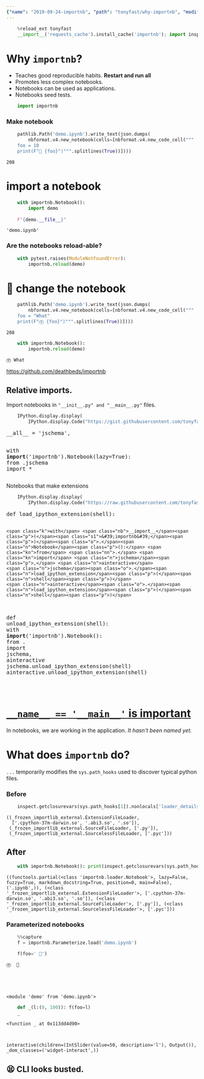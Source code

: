 ```yaml
---
{"name": "2019-09-24-importnb", "path": "tonyfast/why-importnb", "modified_date": "December 12, 2019"}
---
```

```python
    %reload_ext tonyfast
    __import__('requests_cache').install_cache('importnb'); import inspect, sys, IPython, nbformat, nbconvert, pathlib, json, pytest
```

# Why `importnb`?

* Teaches good reproducible habits. __Restart and run all__
* Promotes less complex notebooks.
* Notebooks can be used as applications.
* Notebooks seed tests.


```python
    import importnb
```

### Make notebook


```python
    pathlib.Path('demo.ipynb').write_text(json.dumps(
        nbformat.v4.new_notebook(cells=[nbformat.v4.new_code_cell("""
    foo = 10
    print(F"🥇 {foo}")""".splitlines(True))])))
```




    208



# __import__ a notebook


```python
    with importnb.Notebook():
        import demo
        
    F"{demo.__file__}"
```




    'demo.ipynb'



### Are the notebooks reload-able?


```python
    with pytest.raises(ModuleNotFoundError):
        importnb.reload(demo)
```

# 🤝 change the notebook


```python
    pathlib.Path('demo.ipynb').write_text(json.dumps(
        nbformat.v4.new_notebook(cells=[nbformat.v4.new_code_cell("""
    foo = "What"
    print(F"⓶ {foo}")""".splitlines(True))])))
```




    208




```python
    with importnb.Notebook():
        importnb.reload(demo)
```

    ⓶ What


https://github.com/deathbeds/importnb

## Relative imports.

Import notebooks in `"__init__.py" and "__main__.py"` files.


```python
    IPython.display.display(
        IPython.display.Code("https://gist.githubusercontent.com/tonyfast/fee98e31e3da90c3606c5dc14a703f0c/raw/780b50a6708b40c56274e4c66c82eeb48bee50e6/__init__.py".text()))
```


<style>.output_html .hll { background-color: #ffffcc }
.output_html  { background: #f8f8f8; }
.output_html .c { color: #408080; font-style: italic } /* Comment */
.output_html .err { border: 1px solid #FF0000 } /* Error */
.output_html .k { color: #008000; font-weight: bold } /* Keyword */
.output_html .o { color: #666666 } /* Operator */
.output_html .ch { color: #408080; font-style: italic } /* Comment.Hashbang */
.output_html .cm { color: #408080; font-style: italic } /* Comment.Multiline */
.output_html .cp { color: #BC7A00 } /* Comment.Preproc */
.output_html .cpf { color: #408080; font-style: italic } /* Comment.PreprocFile */
.output_html .c1 { color: #408080; font-style: italic } /* Comment.Single */
.output_html .cs { color: #408080; font-style: italic } /* Comment.Special */
.output_html .gd { color: #A00000 } /* Generic.Deleted */
.output_html .ge { font-style: italic } /* Generic.Emph */
.output_html .gr { color: #FF0000 } /* Generic.Error */
.output_html .gh { color: #000080; font-weight: bold } /* Generic.Heading */
.output_html .gi { color: #00A000 } /* Generic.Inserted */
.output_html .go { color: #888888 } /* Generic.Output */
.output_html .gp { color: #000080; font-weight: bold } /* Generic.Prompt */
.output_html .gs { font-weight: bold } /* Generic.Strong */
.output_html .gu { color: #800080; font-weight: bold } /* Generic.Subheading */
.output_html .gt { color: #0044DD } /* Generic.Traceback */
.output_html .kc { color: #008000; font-weight: bold } /* Keyword.Constant */
.output_html .kd { color: #008000; font-weight: bold } /* Keyword.Declaration */
.output_html .kn { color: #008000; font-weight: bold } /* Keyword.Namespace */
.output_html .kp { color: #008000 } /* Keyword.Pseudo */
.output_html .kr { color: #008000; font-weight: bold } /* Keyword.Reserved */
.output_html .kt { color: #B00040 } /* Keyword.Type */
.output_html .m { color: #666666 } /* Literal.Number */
.output_html .s { color: #BA2121 } /* Literal.String */
.output_html .na { color: #7D9029 } /* Name.Attribute */
.output_html .nb { color: #008000 } /* Name.Builtin */
.output_html .nc { color: #0000FF; font-weight: bold } /* Name.Class */
.output_html .no { color: #880000 } /* Name.Constant */
.output_html .nd { color: #AA22FF } /* Name.Decorator */
.output_html .ni { color: #999999; font-weight: bold } /* Name.Entity */
.output_html .ne { color: #D2413A; font-weight: bold } /* Name.Exception */
.output_html .nf { color: #0000FF } /* Name.Function */
.output_html .nl { color: #A0A000 } /* Name.Label */
.output_html .nn { color: #0000FF; font-weight: bold } /* Name.Namespace */
.output_html .nt { color: #008000; font-weight: bold } /* Name.Tag */
.output_html .nv { color: #19177C } /* Name.Variable */
.output_html .ow { color: #AA22FF; font-weight: bold } /* Operator.Word */
.output_html .w { color: #bbbbbb } /* Text.Whitespace */
.output_html .mb { color: #666666 } /* Literal.Number.Bin */
.output_html .mf { color: #666666 } /* Literal.Number.Float */
.output_html .mh { color: #666666 } /* Literal.Number.Hex */
.output_html .mi { color: #666666 } /* Literal.Number.Integer */
.output_html .mo { color: #666666 } /* Literal.Number.Oct */
.output_html .sa { color: #BA2121 } /* Literal.String.Affix */
.output_html .sb { color: #BA2121 } /* Literal.String.Backtick */
.output_html .sc { color: #BA2121 } /* Literal.String.Char */
.output_html .dl { color: #BA2121 } /* Literal.String.Delimiter */
.output_html .sd { color: #BA2121; font-style: italic } /* Literal.String.Doc */
.output_html .s2 { color: #BA2121 } /* Literal.String.Double */
.output_html .se { color: #BB6622; font-weight: bold } /* Literal.String.Escape */
.output_html .sh { color: #BA2121 } /* Literal.String.Heredoc */
.output_html .si { color: #BB6688; font-weight: bold } /* Literal.String.Interpol */
.output_html .sx { color: #008000 } /* Literal.String.Other */
.output_html .sr { color: #BB6688 } /* Literal.String.Regex */
.output_html .s1 { color: #BA2121 } /* Literal.String.Single */
.output_html .ss { color: #19177C } /* Literal.String.Symbol */
.output_html .bp { color: #008000 } /* Name.Builtin.Pseudo */
.output_html .fm { color: #0000FF } /* Name.Function.Magic */
.output_html .vc { color: #19177C } /* Name.Variable.Class */
.output_html .vg { color: #19177C } /* Name.Variable.Global */
.output_html .vi { color: #19177C } /* Name.Variable.Instance */
.output_html .vm { color: #19177C } /* Name.Variable.Magic */
.output_html .il { color: #666666 } /* Literal.Number.Integer.Long */</style><div class="highlight"><pre><span></span><span class="n">__all__</span> <span class="o">=</span> <span class="s1">&#39;jschema&#39;</span><span class="p">,</span>
<span class="k">with</span> <span class="nb">__import__</span><span class="p">(</span><span class="s1">&#39;importnb&#39;</span><span class="p">)</span><span class="o">.</span><span class="n">Notebook</span><span class="p">(</span><span class="n">lazy</span><span class="o">=</span><span class="bp">True</span><span class="p">):</span>
  <span class="kn">from</span> <span class="nn">.jschema</span> <span class="kn">import</span> <span class="o">*</span>
</pre></div>



Notebooks that make extensions


```python
    IPython.display.display(
        IPython.display.Code("https://raw.githubusercontent.com/tonyfast/gists/master/tonyfast/__init__.py".text()))
```


<style>.output_html .hll { background-color: #ffffcc }
.output_html  { background: #f8f8f8; }
.output_html .c { color: #408080; font-style: italic } /* Comment */
.output_html .err { border: 1px solid #FF0000 } /* Error */
.output_html .k { color: #008000; font-weight: bold } /* Keyword */
.output_html .o { color: #666666 } /* Operator */
.output_html .ch { color: #408080; font-style: italic } /* Comment.Hashbang */
.output_html .cm { color: #408080; font-style: italic } /* Comment.Multiline */
.output_html .cp { color: #BC7A00 } /* Comment.Preproc */
.output_html .cpf { color: #408080; font-style: italic } /* Comment.PreprocFile */
.output_html .c1 { color: #408080; font-style: italic } /* Comment.Single */
.output_html .cs { color: #408080; font-style: italic } /* Comment.Special */
.output_html .gd { color: #A00000 } /* Generic.Deleted */
.output_html .ge { font-style: italic } /* Generic.Emph */
.output_html .gr { color: #FF0000 } /* Generic.Error */
.output_html .gh { color: #000080; font-weight: bold } /* Generic.Heading */
.output_html .gi { color: #00A000 } /* Generic.Inserted */
.output_html .go { color: #888888 } /* Generic.Output */
.output_html .gp { color: #000080; font-weight: bold } /* Generic.Prompt */
.output_html .gs { font-weight: bold } /* Generic.Strong */
.output_html .gu { color: #800080; font-weight: bold } /* Generic.Subheading */
.output_html .gt { color: #0044DD } /* Generic.Traceback */
.output_html .kc { color: #008000; font-weight: bold } /* Keyword.Constant */
.output_html .kd { color: #008000; font-weight: bold } /* Keyword.Declaration */
.output_html .kn { color: #008000; font-weight: bold } /* Keyword.Namespace */
.output_html .kp { color: #008000 } /* Keyword.Pseudo */
.output_html .kr { color: #008000; font-weight: bold } /* Keyword.Reserved */
.output_html .kt { color: #B00040 } /* Keyword.Type */
.output_html .m { color: #666666 } /* Literal.Number */
.output_html .s { color: #BA2121 } /* Literal.String */
.output_html .na { color: #7D9029 } /* Name.Attribute */
.output_html .nb { color: #008000 } /* Name.Builtin */
.output_html .nc { color: #0000FF; font-weight: bold } /* Name.Class */
.output_html .no { color: #880000 } /* Name.Constant */
.output_html .nd { color: #AA22FF } /* Name.Decorator */
.output_html .ni { color: #999999; font-weight: bold } /* Name.Entity */
.output_html .ne { color: #D2413A; font-weight: bold } /* Name.Exception */
.output_html .nf { color: #0000FF } /* Name.Function */
.output_html .nl { color: #A0A000 } /* Name.Label */
.output_html .nn { color: #0000FF; font-weight: bold } /* Name.Namespace */
.output_html .nt { color: #008000; font-weight: bold } /* Name.Tag */
.output_html .nv { color: #19177C } /* Name.Variable */
.output_html .ow { color: #AA22FF; font-weight: bold } /* Operator.Word */
.output_html .w { color: #bbbbbb } /* Text.Whitespace */
.output_html .mb { color: #666666 } /* Literal.Number.Bin */
.output_html .mf { color: #666666 } /* Literal.Number.Float */
.output_html .mh { color: #666666 } /* Literal.Number.Hex */
.output_html .mi { color: #666666 } /* Literal.Number.Integer */
.output_html .mo { color: #666666 } /* Literal.Number.Oct */
.output_html .sa { color: #BA2121 } /* Literal.String.Affix */
.output_html .sb { color: #BA2121 } /* Literal.String.Backtick */
.output_html .sc { color: #BA2121 } /* Literal.String.Char */
.output_html .dl { color: #BA2121 } /* Literal.String.Delimiter */
.output_html .sd { color: #BA2121; font-style: italic } /* Literal.String.Doc */
.output_html .s2 { color: #BA2121 } /* Literal.String.Double */
.output_html .se { color: #BB6622; font-weight: bold } /* Literal.String.Escape */
.output_html .sh { color: #BA2121 } /* Literal.String.Heredoc */
.output_html .si { color: #BB6688; font-weight: bold } /* Literal.String.Interpol */
.output_html .sx { color: #008000 } /* Literal.String.Other */
.output_html .sr { color: #BB6688 } /* Literal.String.Regex */
.output_html .s1 { color: #BA2121 } /* Literal.String.Single */
.output_html .ss { color: #19177C } /* Literal.String.Symbol */
.output_html .bp { color: #008000 } /* Name.Builtin.Pseudo */
.output_html .fm { color: #0000FF } /* Name.Function.Magic */
.output_html .vc { color: #19177C } /* Name.Variable.Class */
.output_html .vg { color: #19177C } /* Name.Variable.Global */
.output_html .vi { color: #19177C } /* Name.Variable.Instance */
.output_html .vm { color: #19177C } /* Name.Variable.Magic */
.output_html .il { color: #666666 } /* Literal.Number.Integer.Long */</style><div class="highlight"><pre><span></span><span class="k">def</span> <span class="nf">load_ipython_extension</span><span class="p">(</span><span class="n">shell</span><span class="p">):</span>
    <span class="k">with</span> <span class="nb">__import__</span><span class="p">(</span><span class="s1">&#39;importnb&#39;</span><span class="p">)</span><span class="o">.</span><span class="n">Notebook</span><span class="p">():</span> <span class="kn">from</span> <span class="nn">.</span> <span class="kn">import</span> <span class="n">jschema</span><span class="p">,</span> <span class="n">ainteractive</span>
    <span class="n">jschema</span><span class="o">.</span><span class="n">load_ipython_extension</span><span class="p">(</span><span class="n">shell</span><span class="p">)</span>
    <span class="n">ainteractive</span><span class="o">.</span><span class="n">load_ipython_extension</span><span class="p">(</span><span class="n">shell</span><span class="p">)</span>
<span class="k">def</span> <span class="nf">unload_ipython_extension</span><span class="p">(</span><span class="n">shell</span><span class="p">):</span>
    <span class="k">with</span> <span class="nb">__import__</span><span class="p">(</span><span class="s1">&#39;importnb&#39;</span><span class="p">)</span><span class="o">.</span><span class="n">Notebook</span><span class="p">():</span> <span class="kn">from</span> <span class="nn">.</span> <span class="kn">import</span> <span class="n">jschema</span><span class="p">,</span> <span class="n">ainteractive</span>
    <span class="n">jschema</span><span class="o">.</span><span class="n">unload_ipython_extension</span><span class="p">(</span><span class="n">shell</span><span class="p">)</span>
    <span class="n">ainteractive</span><span class="o">.</span><span class="n">unload_ipython_extension</span><span class="p">(</span><span class="n">shell</span><span class="p">)</span>

</pre></div>



# [`__name__ == '__main__'` is important](https://nbviewer.jupyter.org/github/deathbeds/deathbeds.github.io/blob/master/deathbeds/2018-07-09-name-is-main.ipynb)

In notebooks, we are working in the application.  _It hasn't been named yet._

# What does `importnb` do?

`...` temporarily modifies the `sys.path_hooks` used to discover typical python files.

### Before


```python
    inspect.getclosurevars(sys.path_hooks[1]).nonlocals['loader_details']
```




    ((_frozen_importlib_external.ExtensionFileLoader,
      ['.cpython-37m-darwin.so', '.abi3.so', '.so']),
     (_frozen_importlib_external.SourceFileLoader, ['.py']),
     (_frozen_importlib_external.SourcelessFileLoader, ['.pyc']))



## After


```python
    with importnb.Notebook(): print(inspect.getclosurevars(sys.path_hooks[1]).nonlocals['loader_details'])
```

    ((functools.partial(<class 'importnb.loader.Notebook'>, lazy=False, fuzzy=True, markdown_docstring=True, position=0, main=False), ('.ipynb',)), (<class '_frozen_importlib_external.ExtensionFileLoader'>, ['.cpython-37m-darwin.so', '.abi3.so', '.so']), (<class '_frozen_importlib_external.SourceFileLoader'>, ['.py']), (<class '_frozen_importlib_external.SourcelessFileLoader'>, ['.pyc']))


### Parameterized notebooks




```python
    %%capture
    f = importnb.Parameterize.load('demo.ipynb')
```


```python
    f(foo=' 🙏')
```

    ⓶  🙏





    <module 'demo' from 'demo.ipynb'>




```python
    def _(l:(0, 100)): f(foo=l)
    _
```

    <function _ at 0x113dd4d90>



    interactive(children=(IntSlider(value=50, description='l'), Output()), _dom_classes=('widget-interact',))


## 😫 CLI looks busted.
